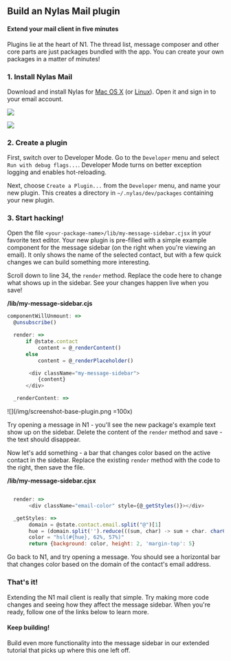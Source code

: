 ## Build an Nylas Mail plugin

#### Extend your mail client in five minutes

Plugins lie at the heart of N1\. The thread list, message composer and other core parts are just packages bundled with the app. You can create your own packages in a matter of minutes!

### 1. Install Nylas Mail

Download and install Nylas for [Mac OS X](https://invite.nylas.com/download) (or [Linux](https://invite.nylas.com/download)). Open it and sign in to your email account.

![](/img/screenshot-select-provider.png)

![](/img/screenshot-create-plugin.png)


### 2. Create a plugin

First, switch over to Developer Mode. Go to the `Developer` menu and select `Run with debug flags...`. Developer Mode turns on better exception logging and enables hot-reloading.

Next, choose `Create a Plugin...` from the `Developer` menu, and name your new plugin. This creates a directory in `~/.nylas/dev/packages` containing your new plugin.


### 3. Start hacking!

Open the file `<your-package-name>/lib/my-message-sidebar.cjsx` in your favorite text editor. Your new plugin is pre-filled with a simple example component for the message sidebar (on the right when you're viewing an email). It only shows the name of the selected contact, but with a few quick changes we can build something more interesting.

Scroll down to line 34, the `render` method. Replace the code here to change what shows up in the sidebar. See your changes happen live when you save!

**/lib/my-message-sidebar.cjs**

```javascript
componentWillUnmount: =>
  @unsubscribe()

  render: =>
      if @state.contact
          content = @_renderContent()
      else
          content = @_renderPlaceholder()

       <div className="my-message-sidebar">
          {content}
      </div>

  _renderContent: =>
```

![](/img/screenshot-base-plugin.png =100x)

Try opening a message in N1 - you'll see the new package's example text show up on the sidebar. Delete the content of the `render` method and save - the text should disappear.



Now let's add something - a bar that changes color based on the active contact in the sidebar. Replace the existing `render` method with the code to the right, then save the file.


**/lib/my-message-sidebar.cjsx**

```javascript

  render: =>
       <div className="email-color" style={@_getStyles()}></div>

  _getStyles: =>
       domain = @state.contact.email.split("@")[1]
       hue = (domain.split('').reduce(((sum, char) -> sum + char. charCodeAt(0)), 0) % 36)*10
       color = "hsl(#{hue}, 62%, 57%)"
       return {background: color, height: 2, 'margin-top': 5}
```


Go back to N1, and try opening a message. You should see a horizontal bar that changes color based on the domain of the contact's email address.


### That's it!

Extending the N1 mail client is really that simple. Try making more code changes and seeing how they affect the message sidebar. When you're ready, follow one of the links below to learn more.


#### Keep building!

Build even more functionality into the message sidebar in our extended tutorial that picks up where this one left off.
